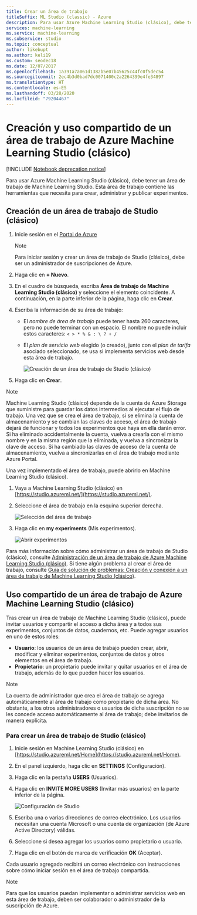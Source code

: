 ```yaml
---
title: Crear un área de trabajo
titleSuffix: ML Studio (classic) - Azure
description: Para usar Azure Machine Learning Studio (clásico), debe tener un área de trabajo de Machine Learning Studio. Esta área de trabajo contiene las herramientas que necesita para crear, administrar y publicar experimentos.
services: machine-learning
ms.service: machine-learning
ms.subservice: studio
ms.topic: conceptual
author: likebupt
ms.author: keli19
ms.custom: seodec18
ms.date: 12/07/2017
ms.openlocfilehash: 1a391a7a061d1382b5e07b45625c44fc0f5dec54
ms.sourcegitcommit: 2ec4b3d0bad7dc0071400c2a2264399e4fe34897
ms.translationtype: HT
ms.contentlocale: es-ES
ms.lasthandoff: 03/28/2020
ms.locfileid: "79204467"
---
```

# <a name="create-and-share-an-azure-machine-learning-studio-classic-workspace"></a>Creación y uso compartido de un área de trabajo de Azure Machine Learning Studio (clásico)

[!INCLUDE [Notebook deprecation notice](../../../includes/aml-studio-notebook-notice.md)]

Para usar Azure Machine Learning Studio (clásico), debe tener un área de trabajo de Machine Learning Studio. Esta área de trabajo contiene las herramientas que necesita para crear, administrar y publicar experimentos.

## <a name="create-a-studio-classic-workspace"></a>Creación de un área de trabajo de Studio (clásico)

1. Inicie sesión en el [Portal de Azure](https://portal.azure.com/)

    > [!NOTE]
    > Para iniciar sesión y crear un área de trabajo de Studio (clásico), debe ser un administrador de suscripciones de Azure. 
    >
    > 

2. Haga clic en **+ Nuevo**.

3. En el cuadro de búsqueda, escriba **Área de trabajo de Machine Learning Studio (clásico)** y seleccione el elemento coincidente. A continuación, en la parte inferior de la página, haga clic en **Crear**.

4. Escriba la información de su área de trabajo:

   - El *nombre de área de trabajo* puede tener hasta 260 caracteres, pero no puede terminar con un espacio. El nombre no puede incluir estos caracteres: `< > * % & : \ ? + /`
   - El *plan de servicio web* elegido (o creado), junto con el *plan de tarifa* asociado seleccionado, se usa si implementa servicios web desde esta área de trabajo.

     ![Creación de un área de trabajo de Studio (clásico)](./media/create-workspace/create-new-workspace.png)

5. Haga clic en **Crear**.

> [!NOTE]
> Machine Learning Studio (clásico) depende de la cuenta de Azure Storage que suministre para guardar los datos intermedios al ejecutar el flujo de trabajo. Una vez que se crea el área de trabajo, si se elimina la cuenta de almacenamiento y se cambian las claves de acceso, el área de trabajo dejará de funcionar y todos los experimentos que haya en ella darán error.
Si ha eliminado accidentalmente la cuenta, vuelva a crearla con el mismo nombre y en la misma región que la eliminada, y vuelva a sincronizar la clave de acceso. Si ha cambiado las claves de acceso de la cuenta de almacenamiento, vuelva a sincronizarlas en el área de trabajo mediante Azure Portal.

Una vez implementado el área de trabajo, puede abrirlo en Machine Learning Studio (clásico).

1. Vaya a Machine Learning Studio (clásico) en [https://studio.azureml.net/](https://studio.azureml.net/).

2. Seleccione el área de trabajo en la esquina superior derecha.

    ![Selección del área de trabajo](./media/create-workspace/open-workspace.png)

3. Haga clic en **my experiments** (Mis experimentos).

    ![Abrir experimentos](./media/create-workspace/my-experiments.png)

Para más información sobre cómo administrar un área de trabajo de Studio (clásico), consulte [Administración de un área de trabajo de Azure Machine Learning Studio (clásico)](manage-workspace.md).
Si tiene algún problema al crear el área de trabajo, consulte [Guía de solución de problemas: Creación y conexión a un área de trabajo de Machine Learning Studio (clásico)](troubleshooting-creating-ml-workspace.md).


## <a name="share-an-azure-machine-learning-studio-classic-workspace"></a>Uso compartido de un área de trabajo de Azure Machine Learning Studio (clásico)
Tras crear un área de trabajo de Machine Learning Studio (clásico), puede invitar usuarios y compartir el acceso a dicha área y a todos sus experimentos, conjuntos de datos, cuadernos, etc. Puede agregar usuarios en uno de estos roles:

* **Usuario**: los usuarios de un área de trabajo pueden crear, abrir, modificar y eliminar experimentos, conjuntos de datos y otros elementos en el área de trabajo.
* **Propietario**: un propietario puede invitar y quitar usuarios en el área de trabajo, además de lo que pueden hacer los usuarios.

> [!NOTE]
> La cuenta de administrador que crea el área de trabajo se agrega automáticamente al área de trabajo como propietario de dicha área. No obstante, a los otros administradores o usuarios de dicha suscripción no se les concede acceso automáticamente al área de trabajo; debe invitarlos de manera explícita.
> 
> 

### <a name="to-share-a-studio-classic-workspace"></a>Para crear un área de trabajo de Studio (clásico)

1. Inicie sesión en Machine Learning Studio (clásico) en [https://studio.azureml.net/Home](https://studio.azureml.net/Home).

2. En el panel izquierdo, haga clic en **SETTINGS** (Configuración).

3. Haga clic en la pestaña **USERS** (Usuarios).

4. Haga clic en **INVITE MORE USERS** (Invitar más usuarios) en la parte inferior de la página.

    ![Configuración de Studio](./media/create-workspace/settings.png)

5. Escriba una o varias direcciones de correo electrónico. Los usuarios necesitan una cuenta Microsoft o una cuenta de organización (de Azure Active Directory) válidas.

6. Seleccione si desea agregar los usuarios como propietario o usuario.

7. Haga clic en el botón de marca de verificación **OK** (Aceptar).

Cada usuario agregado recibirá un correo electrónico con instrucciones sobre cómo iniciar sesión en el área de trabajo compartida.

> [!NOTE]
> Para que los usuarios puedan implementar o administrar servicios web en esta área de trabajo, deben ser colaborador o administrador de la suscripción de Azure. 



